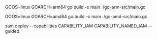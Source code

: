



GOOS=linux GOARCH=arm64 go build -o main ./go-arm-src/main.go

GOOS=linux GOARCH=amd64 go build -o main ./go-amd-src/main.go

sam deploy --capabilities CAPABILITY_IAM CAPABILITY_NAMED_IAM --guided

